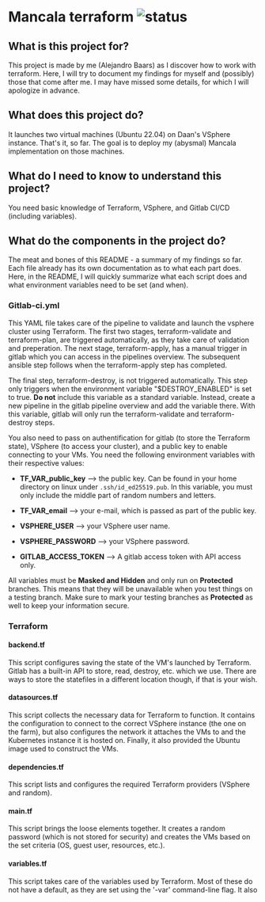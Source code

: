 # Mancala terraform ![status](https://git.sogyo.nl/abaars/mancala-terraform/badges/main/pipeline.svg?ignore_skipped=true)

## What is this project for?

This project is made by me (Alejandro Baars) as I discover how to work with terraform. Here, I will try to document my findings for myself and (possibly) those that come after me. I may have missed some details, for which I will apologize in advance.

## What does this project do?

It launches two virtual machines (Ubuntu 22.04) on Daan's VSphere instance. That's it, so far. The goal is to deploy my (abysmal) Mancala implementation on those machines.

## What do I need to know to understand this project?

You need basic knowledge of Terraform, VSphere, and Gitlab CI/CD (including variables).

## What do the components in the project do?

The meat and bones of this README - a summary of my findings so far. Each file already has its
own documentation as to what each part does. Here, in the README, I will quickly summarize what
each script does and what environment variables need to be set (and when).

### Gitlab-ci.yml

This YAML file takes care of the pipeline to validate and launch the vsphere cluster using Terraform. The first two stages,
terraform-validate and terraform-plan, are triggered automatically, as they take care of validation and preperation. The next stage,
terraform-apply, has a manual trigger in gitlab which you can access in the pipelines overview. The subsequent ansible step follows
when the terraform-apply step has completed.

The final step, terraform-destroy, is not triggered automatically. This step only triggers when the environment variable "$DESTROY_ENABLED" is set to true. **Do not** include this variable as a standard variable. Instead, create a new pipeline in the
gitlab pipeline overview and add the variable there. With this variable, gitlab will only run the terraform-validate and terraform-destroy steps.

You also need to pass on authentification for gitlab (to store the Terraform state), VSphere (to access your cluster), and a public key to enable connecting to your VMs. You need the following environment variables with their respective values:

* **TF_VAR_public_key** --> the public key. Can be found in your home directory on linux under `.ssh/id_ed25519.pub`. In this variable, you must only include the middle part of random numbers and letters.

* **TF_VAR_email** --> your e-mail, which is passed as part of the public key.

* **VSPHERE_USER** --> your VSphere user name.

* **VSPHERE_PASSWORD** --> your VSphere password.

* **GITLAB_ACCESS_TOKEN** --> A gitlab access token with API access only.

All variables must be **Masked and Hidden** and only run on **Protected** branches. This means that they will be unavailable when you test things on a testing branch. Make sure to mark your testing branches as **Protected** as well to keep your information secure.

### Terraform

#### backend.tf

This script configures saving the state of the VM's launched by Terraform. Gitlab has a built-in API to store, read, destroy, etc. which we use. There are ways to store the statefiles in a different location though, if that is your wish.

#### datasources.tf

This script collects the necessary data for Terraform to function. It contains the configuration to connect to the correct VSphere instance (the one on the farm), but also configures the network it attaches the VMs to and the Kubernetes instance it is hosted on. Finally, it also provided the Ubuntu image used to construct the VMs.

#### dependencies.tf

This script lists and configures the required Terraform providers (VSphere and random).

#### main.tf

This script brings the loose elements together. It creates a random password (which is not stored for security) and creates the VMs based on the set criteria (OS, guest user, resources, etc.).

#### variables.tf

This script takes care of the variables used by Terraform. Most of these do not have a default, as they are set using the '-var' command-line flag. It also